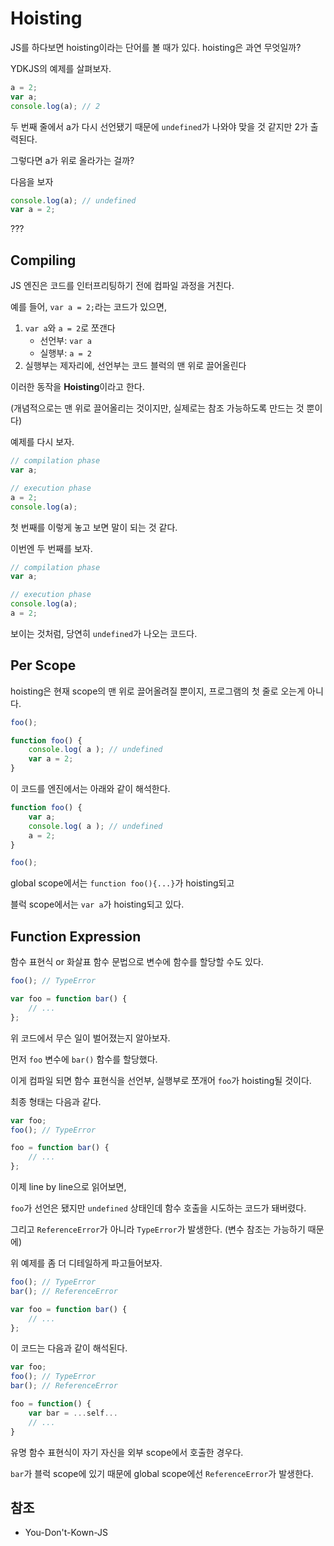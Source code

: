 # Hoisting

JS를 하다보면 hoisting이라는 단어를 볼 때가 있다. hoisting은 과연 무엇일까?  

YDKJS의 예제를 살펴보자.

```javascript
a = 2;
var a;
console.log(a); // 2
```

두 번째 줄에서 a가 다시 선언됐기 때문에 `undefined`가 나와야 맞을 것 같지만 2가 출력된다.  

그렇다면 a가 위로 올라가는 걸까?  

다음을 보자  

```javascript
console.log(a); // undefined
var a = 2;
```

???

## Compiling

JS 엔진은 코드를 인터프리팅하기 전에 컴파일 과정을 거친다.  

예를 들어, `var a = 2;`라는 코드가 있으면,  

1. `var a`와 `a = 2`로 쪼갠다
    * 선언부: `var a`
    * 실행부: `a = 2`
2. 실행부는 제자리에, 선언부는 코드 블럭의 맨 위로 끌어올린다

이러한 동작을 **Hoisting**이라고 한다.  

(개념적으로는 맨 위로 끌어올리는 것이지만, 실제로는 참조 가능하도록 만드는 것 뿐이다)  

예제를 다시 보자.  

```javascript
// compilation phase
var a;

// execution phase
a = 2;
console.log(a);
```

첫 번째를 이렇게 놓고 보면 말이 되는 것 같다.

이번엔 두 번째를 보자.  

```javascript
// compilation phase
var a;

// execution phase
console.log(a);
a = 2;
```

보이는 것처럼, 당연히 `undefined`가 나오는 코드다.  

## Per Scope

hoisting은 현재 scope의 맨 위로 끌어올려질 뿐이지, 프로그램의 첫 줄로 오는게 아니다.  

```javascript
foo();

function foo() {
    console.log( a ); // undefined
    var a = 2;
}
```

이 코드를 엔진에서는 아래와 같이 해석한다.  

```javascript
function foo() {
    var a;
    console.log( a ); // undefined
    a = 2;
}

foo();
```

global scope에서는 `function foo(){...}`가 hoisting되고  

블럭 scope에서는 `var a`가 hoisting되고 있다.  

## Function Expression

함수 표현식 or 화살표 함수 문법으로 변수에 함수를 할당할 수도 있다.  

```javascript
foo(); // TypeError

var foo = function bar() {
    // ...
};
```

위 코드에서 무슨 일이 벌어졌는지 알아보자.  

먼저 `foo` 변수에 `bar()` 함수를 할당했다.  

이게 컴파일 되면 함수 표현식을 선언부, 실행부로 쪼개어 `foo`가 hoisting될 것이다.  

최종 형태는 다음과 같다.  

```javascript
var foo;
foo(); // TypeError

foo = function bar() {
    // ...
};
```

이제 line by line으로 읽어보면,  

`foo`가 선언은 됐지만 `undefined` 상태인데 함수 호출을 시도하는 코드가 돼버렸다.  

그리고 `ReferenceError`가 아니라 `TypeError`가 발생한다. (변수 참조는 가능하기 때문에)  

위 예제를 좀 더 디테일하게 파고들어보자.  

```javascript
foo(); // TypeError
bar(); // ReferenceError

var foo = function bar() {
    // ...
};
```

이 코드는 다음과 같이 해석된다.  

```javascript
var foo;
foo(); // TypeError
bar(); // ReferenceError

foo = function() {
    var bar = ...self...
    // ...
}
```

유명 함수 표현식이 자기 자신을 외부 scope에서 호출한 경우다.  

`bar`가 블럭 scope에 있기 때문에 global scope에선 `ReferenceError`가 발생한다.  

## 참조

- You-Don't-Kown-JS